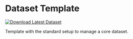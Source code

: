 # Dataset Template

[![Download Latest Dataset](https://github.com/davidgasquez/dataset-template/actions/workflows/run.yml/badge.svg?branch=main)](https://github.com/davidgasquez/dataset-template/actions/workflows/run.yml)

Template with the standard setup to manage a core dataset.
